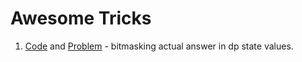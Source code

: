 # Awesome Tricks

1. [Code](https://codeforces.com/contest/1593/submission/131983798) and [Problem](https://codeforces.com/contest/1593/problem/F) - bitmasking actual answer in dp state values.
